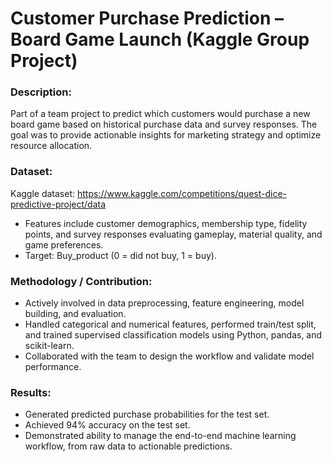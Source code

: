 # Customer Purchase Prediction – Board Game Launch (Kaggle Group Project)

### Description:  
Part of a team project to predict which customers would purchase a new board game based on historical purchase data and survey responses. The goal was to provide actionable insights for marketing strategy and optimize resource allocation.

### Dataset:   
Kaggle dataset: https://www.kaggle.com/competitions/quest-dice-predictive-project/data 
- Features include customer demographics, membership type, fidelity points, and survey responses evaluating gameplay, material quality, and game preferences.  
- Target: Buy_product (0 = did not buy, 1 = buy).    

### Methodology / Contribution:
- Actively involved in data preprocessing, feature engineering, model building, and evaluation.  
- Handled categorical and numerical features, performed train/test split, and trained supervised classification models using Python, pandas, and scikit-learn.  
- Collaborated with the team to design the workflow and validate model performance.  

### Results:
- Generated predicted purchase probabilities for the test set.  
- Achieved 94% accuracy on the test set.  
- Demonstrated ability to manage the end-to-end machine learning workflow, from raw data to actionable predictions.  
